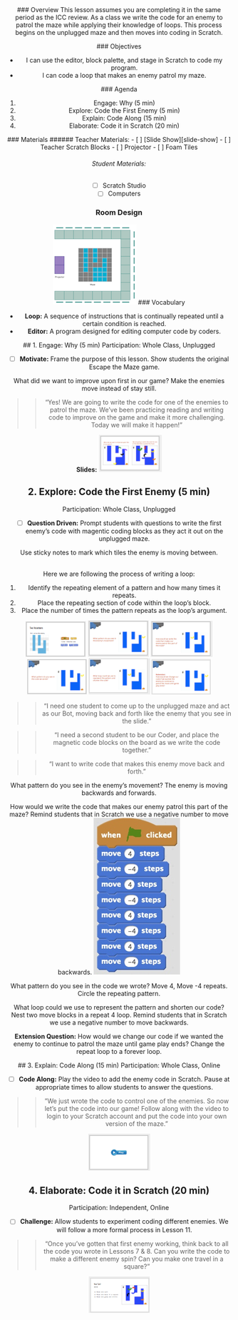 <header class='header' title='Enemies Everywhere' subtitle='Lesson 10 Part 2'/>

<notable>
<iconp src='/icons/activity.png'>### Overview</iconp>
This lesson assumes you are completing it in the same period as the ICC review. As a class we write the code for an enemy to patrol the maze while applying their knowledge of loops. This process begins on the unplugged maze and then moves into coding in Scratch.

<iconp src='/icons/objectives.png'>### Objectives</iconp>
- I can use the editor, block palette, and stage in Scratch to code my program.
- I can code a loop that makes an enemy patrol my maze.

<iconp src='/icons/agenda.png'>### Agenda</iconp>
1. Engage: Why (5 min)
1. Explore: Code the First Enemy (5 min)
1. Explain: Code Along (15 min)
1. Elaborate: Code it in Scratch (20 min)

<note>
<iconp src='/icons/materials.png'>### Materials</iconp>
###### Teacher Materials:
- [ ] [Slide Show][slide-show]
- [ ] Teacher Scratch Blocks
- [ ] Projector
- [ ] Foam Tiles

###### Student Materials:
- [ ] Scratch Studio
- [ ] Computers
</note>


### Room Design
![room](/images/layout-maze.png)
<note>
<iconp src='/icons/vocab.png'>### Vocabulary</iconp>

- **Loop:** A sequence of instructions that is continually repeated until a certain condition is reached.
- **Editor:** A program designed for editing computer code by coders.

</note>

<pagebreak/>
## 1.  Engage: Why (5 min)
Participation: Whole Class, Unplugged

- [ ] **Motivate:** Frame the purpose of this lesson. Show students the original Escape the Maze game.

<iconp type='question'>What did we want to improve upon first in our game?</iconp>
<iconp type='answer'>Make the enemies move instead of stay still.</iconp>

> > “Yes! We are going to write the code for one of the enemies to patrol the maze. We’ve been practicing reading and writing code to improve on the game and make it more challenging. Today we will make it happen!”

<note> **Slides:** ![slides-why](./images/slides-why.png)</note>

## 2. Explore: Code the First Enemy (5 min)
Participation: Whole Class, Unplugged

- [ ] **Question Driven:** Prompt students with questions to write the first enemy’s code with magentic coding blocks as they act it out on the unplugged maze.

<note type="tip"> Use sticky notes to mark which tiles the enemy is moving between.

<br/>Here we are following the process of writing a loop:
1. Identify the repeating element of a pattern and how many times it repeats.
1. Place the repeating section of code within the loop’s block.
1. Place the number of times the pattern repeats as the loop’s argument.

![slides-volunteer](./images/slides-volunteer.png)
![slides-q1](./images/slides-q1.png)
![slides-q2](./images/slides-q2.png)
![slides-q3](./images/slides-q3.png)
![slides-q4](./images/slides-q4.png)
![slides-q5](./images/slides-q5.png)
</note>

> > “I need one student to come up to the unplugged maze and act as our Bot, moving back and forth like the enemy that you see in the slide.”

> > “I need a second student to be our Coder, and place the magnetic code blocks on the board as we write the code together.”

> > “I want to write code that makes this enemy move back and forth.”

<iconp type='question'>What pattern do you see in the enemy’s movement?</iconp>
<iconp type='answer'>The enemy is moving backwards and forwards.</iconp>

<iconp type='question'>How would we write the code that makes our enemy patrol this part of the maze?</iconp>
<iconp type='answer'>Remind students that in Scratch we use a negative number to move backwards.</iconp>
![codesnip1](./images/codesnip1.jpeg)                  

<iconp type='question'>What pattern do you see in the code we wrote?</iconp>
<iconp type='answer'>Move 4, Move -4 repeats. Circle the repeating pattern.</iconp>

<iconp type='question'>What loop could we use to represent the pattern and shorten our code?</iconp>
<iconp type='answer'>Nest two move blocks in a repeat 4 loop. Remind students that in Scratch we use a negative number to move backwards.</iconp>

<iconp type='question'>**Extension Question:** How would we change our code if we wanted the enemy to continue to patrol the maze until game play ends?</iconp>
<iconp type='answer'>Change the repeat loop to a forever loop.</iconp>

<pagebreak/>
## 3. Explain: Code Along (15 min)
Participation: Whole Class, Online

- [ ] **Code Along:** Play the video to add the enemy code in Scratch. Pause at appropriate times to allow students to answer the questions.  

> > ”We just wrote the code to control one of the enemies. So now let’s put the code into our game! Follow along with the video to login to your Scratch account and put the code into your own version of the maze.”

<note>![slides-CodeAlong](./images/slides-codealong.png)</note>

## 4. Elaborate: Code it in Scratch (20 min)
Participation: Independent, Online

- [ ] **Challenge:** Allow students to experiment coding different enemies. We will follow a more formal process in Lesson 11.

> > “Once you’ve gotten that first enemy working, think back to all the code you wrote in Lessons 7 & 8. Can you write the code to make a different enemy spin? Can you make one travel in a square?”

<note>![slides-YourTurn](./images/slides-yourturn.png)
</note>


</notable>

[slide-show]: https://docs.google.com/presentation/d/1r3CuSiro-WklEfXQ6Cr6gKTN3XW0Bl4jA6IMXEkakZA/edit?usp=sharing
